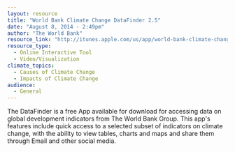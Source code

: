 ```yaml
---
layout: resource
title: "World Bank Climate Change DataFinder 2.5"
date: "August 8, 2014 - 2:49pm"
author: "The World Bank"
resource_link: "http://itunes.apple.com/us/app/world-bank-climate-change/id480079609?mt=8"
resource_type:
  - Online Interactive Tool
  - Video/Visualization
climate_topics:
  - Causes of Climate Change
  - Impacts of Climate Change
audience:
  - General
---
```


The DataFinder is a free App available for download for accessing data on global development indicators from The World Bank Group. This app's features include quick access to a selected subset of indicators on climate change, with the ability to view tables, charts and maps and share them through Email and other social media.